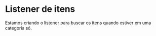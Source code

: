 # Listener de itens

Estamos criando o listener para buscar os itens quando estiver em uma categoria só.
